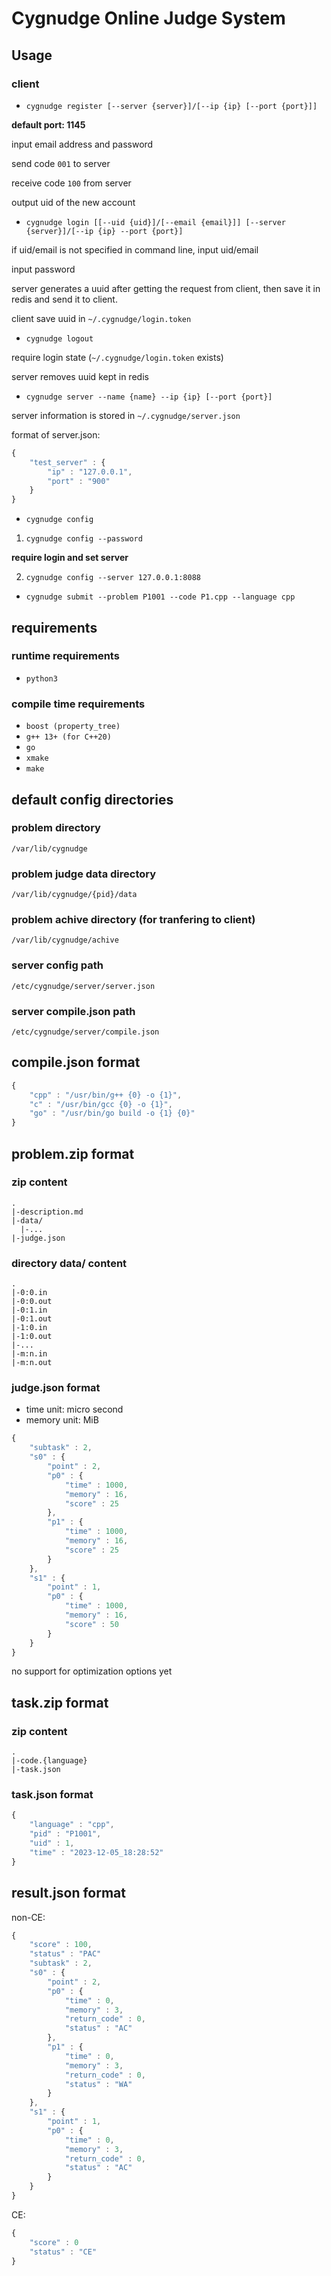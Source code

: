 # Cygnudge Online Judge System

## Usage

### client

- `cygnudge register [--server {server}]/[--ip {ip} [--port {port}]]`

**default port: 1145**

input email address and password

send code `001` to server

receive code `100` from server

output uid of the new account

- `cygnudge login [[--uid {uid}]/[--email {email}]] [--server {server}]/[--ip {ip} --port {port}]`

if uid/email is not specified in command line, input uid/email

input password

server generates a uuid after getting the request from client, then save it in redis and send it to client.

client save uuid in `~/.cygnudge/login.token`

- `cygnudge logout`

require login state (`~/.cygnudge/login.token` exists)

server removes uuid kept in redis

- `cygnudge server --name {name} --ip {ip} [--port {port}]`

server information is stored in `~/.cygnudge/server.json`

format of server.json:

```javascript
{
	"test_server" : {
		"ip" : "127.0.0.1",
		"port" : "900"
	}
}
```

- `cygnudge config`

1. `cygnudge config --password`

**require login and set server**

2. `cygnudge config --server 127.0.0.1:8088`

- `cygnudge submit --problem P1001 --code P1.cpp --language cpp`

## requirements

### runtime requirements
- `python3`

### compile time requirements
- `boost (property_tree)`
- `g++ 13+ (for C++20)`
- `go`
- `xmake`
- `make`

## default config directories

### problem directory

`/var/lib/cygnudge`

### problem judge data directory

`/var/lib/cygnudge/{pid}/data`

### problem achive directory (for tranfering to client)

`/var/lib/cygnudge/achive`

### server config path

`/etc/cygnudge/server/server.json`

### server compile.json path
`/etc/cygnudge/server/compile.json`

## compile.json format

```javascript
{
	"cpp" : "/usr/bin/g++ {0} -o {1}",
	"c" : "/usr/bin/gcc {0} -o {1}",
	"go" : "/usr/bin/go build -o {1} {0}"
}
```

## problem.zip format

### zip content

```
.
|-description.md
|-data/
  |-...
|-judge.json
```

### directory data/ content

```
.
|-0:0.in
|-0:0.out
|-0:1.in
|-0:1.out
|-1:0.in
|-1:0.out
|-...
|-m:n.in
|-m:n.out
```

### judge.json format

- time unit: micro second
- memory unit: MiB

```javascript
{
    "subtask" : 2,
    "s0" : {
        "point" : 2,
        "p0" : {
            "time" : 1000,
            "memory" : 16,
            "score" : 25
        },
        "p1" : {
            "time" : 1000,
            "memory" : 16,
            "score" : 25
        }
    },
    "s1" : {
        "point" : 1,
        "p0" : {
            "time" : 1000,
            "memory" : 16,
            "score" : 50
        }
    }
}
```

no support for optimization options yet

## task.zip format

### zip content

```
.
|-code.{language}
|-task.json
```

### task.json format

```javascript
{
	"language" : "cpp",
	"pid" : "P1001",
	"uid" : 1,
	"time" : "2023-12-05_18:28:52"
}
```

## result.json format

non-CE:
```javascript
{
	"score" : 100,
	"status" : "PAC"
	"subtask" : 2,
	"s0" : {
		"point" : 2,
		"p0" : {
			"time" : 0,
			"memory" : 3,
			"return_code" : 0,
			"status" : "AC"
		},
		"p1" : {
			"time" : 0,
			"memory" : 3,
			"return_code" : 0,
			"status" : "WA"
		}
	},
	"s1" : {
		"point" : 1,
		"p0" : {
			"time" : 0,
			"memory" : 3,
			"return_code" : 0,
			"status" : "AC"
		}
	}
}
```

CE:
```javascript
{
	"score" : 0
	"status" : "CE"
}
```
